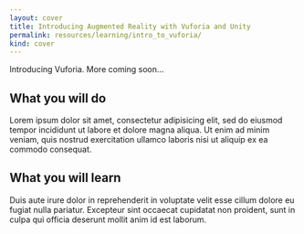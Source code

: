 ```yaml
---
layout: cover
title: Introducing Augmented Reality with Vuforia and Unity
permalink: resources/learning/intro_to_vuforia/
kind: cover
---
```


Introducing Vuforia.
More coming soon...

<aside class="overview do"><h2>What you will do </h2></aside>

Lorem ipsum dolor sit amet, consectetur adipisicing elit, sed do eiusmod tempor incididunt ut labore et dolore magna aliqua. Ut enim ad minim veniam, quis nostrud exercitation ullamco laboris nisi ut aliquip ex ea commodo consequat. 

<aside class="overview learn"><h2>What you will learn</h2></aside>

Duis aute irure dolor in reprehenderit in voluptate velit esse cillum dolore eu fugiat nulla pariatur. Excepteur sint occaecat cupidatat non proident, sunt in culpa qui officia deserunt mollit anim id est laborum.


